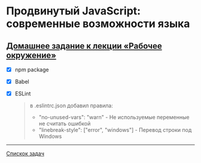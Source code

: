 # Продвинутый JavaScript: современные возможности языка
## [Домашнее задание к лекции «Рабочее окружение»](https://github.com/TomSG03/ajs-homeworks/tree/master/workspace)
- [x] npm package
- [x] Babel
- [x] ESLint 

  > в .eslintrc.json добавил правила:
  >  - "no-unused-vars": "warn" - Не используемые переменные не считать ошибкой 
  >  - "linebreak-style": ["error", "windows"] - Перевод строки под Windows


---
[Спискок задач](https://github.com/TomSG03/ajs-homeworks-list)
